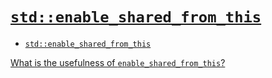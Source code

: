# [`std::enable_shared_from_this`](https://en.cppreference.com/w/cpp/memory/enable_shared_from_this/enable_shared_from_this)

- [`std::enable_shared_from_this`](#stdenable_shared_from_this)

[What is the usefulness of `enable_shared_from_this`?](https://stackoverflow.com/questions/712279/what-is-the-usefulness-of-enable-shared-from-this)
